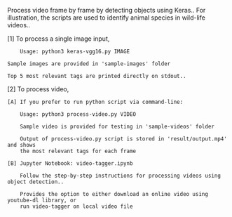 

Process video frame by frame by detecting objects using Keras..
For illustration, the scripts are used to identify animal species in wild-life videos..

[1] 	To process a single image input,

		Usage: python3 keras-vgg16.py IMAGE

	Sample images are provided in 'sample-images' folder

	Top 5 most relevant tags are printed directly on stdout..

[2]	To process video,

	[A] If you prefer to run python script via command-line:

		Usage: python3 process-video.py VIDEO

		Sample video is provided for testing in 'sample-videos' folder

		Output of process-video.py script is stored in 'result/output.mp4' and shows
		the most relevant tags for each frame

	[B] Jupyter Notebook: video-tagger.ipynb

		Follow the step-by-step instructions for processing videos using object detection..

		Provides the option to either download an online video using youtube-dl library, or
		run video-tagger on local video file
